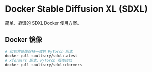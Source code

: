 # Docker Stable Diffusion XL (SDXL)

简单、靠谱的 SDXL Docker 使用方案。

## Docker 镜像

```bash
# 和官方镜像保持一致的 PyTorch 版本
docker pull soulteary/sdxl:latest
# xformers 版本，PyTorch 版本较低
docker pull soulteary/sdxl:xformers
```